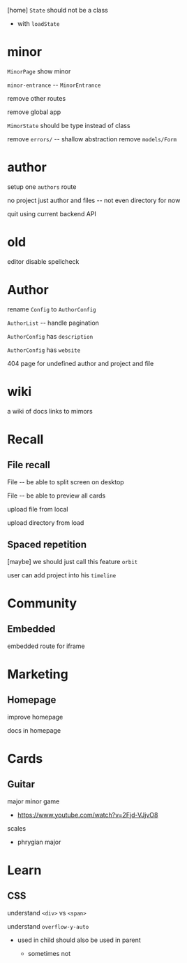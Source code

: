 [home] `State` should not be a class

- with `loadState`

# minor

`MinorPage` show minor

`minor-entrance` -- `MinorEntrance`

remove other routes

remove global app

`MimorState` should be type instead of class

remove `errors/` -- shallow abstraction
remove `models/Form`

# author

setup one `authors` route

no project just author and files -- not even directory for now

quit using current backend API

# old

editor disable spellcheck

# Author

rename `Config` to `AuthorConfig`

`AuthorList` -- handle pagination

`AuthorConfig` has `description`

`AuthorConfig` has `website`

404 page for undefined author and project and file

# wiki

a wiki of docs links to mimors

# Recall

## File recall

File -- be able to split screen on desktop

File -- be able to preview all cards

upload file from local

upload directory from load

## Spaced repetition

[maybe] we should just call this feature `orbit`

user can add project into his `timeline`

# Community

## Embedded

embedded route for iframe

# Marketing

## Homepage

improve homepage

docs in homepage

# Cards

## Guitar

major minor game

- https://www.youtube.com/watch?v=2Fjd-VJjvO8

scales

- phrygian major

# Learn

## CSS

understand `<div>` vs `<span>`

understand `overflow-y-auto`

- used in child should also be used in parent

  - sometimes not
